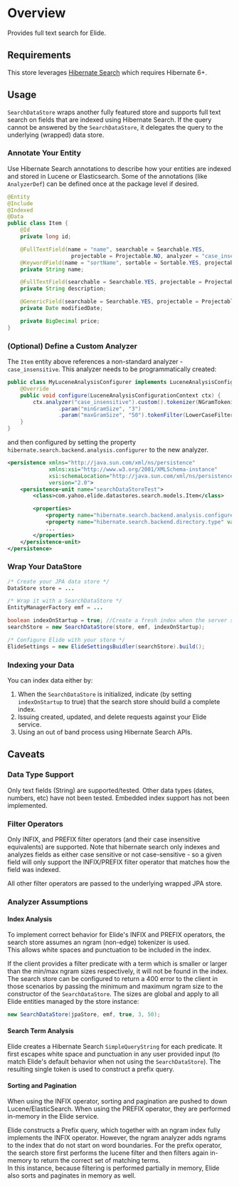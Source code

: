 # Overview

Provides full text search for Elide.  

## Requirements

This store leverages [Hibernate Search](https://hibernate.org/search/) which requires Hibernate 6+.

## Usage

`SearchDataStore` wraps another fully featured store and supports full text search on fields that are indexed using Hibernate Search.
If the query cannot be answered by the `SearchDataStore`, it delegates the query to the underlying (wrapped) data store.

### Annotate Your Entity 

Use Hibernate Search annotations to describe how your entities are indexed and stored in Lucene or Elasticsearch.
Some of the annotations (like `AnalyzerDef`) can be defined once at the package level if desired.

```java
@Entity
@Include
@Indexed
@Data
public class Item {
    @Id
    private long id;

    @FullTextField(name = "name", searchable = Searchable.YES,
                    projectable = Projectable.NO, analyzer = "case_insensitive")
    @KeywordField(name = "sortName", sortable = Sortable.YES, projectable = Projectable.NO, searchable = Searchable.YES)
    private String name;

    @FullTextField(searchable = Searchable.YES, projectable = Projectable.NO, analyzer = "case_insensitive")
    private String description;

    @GenericField(searchable = Searchable.YES, projectable = Projectable.NO, sortable = Sortable.YES)
    private Date modifiedDate;

    private BigDecimal price;
}
```

### (Optional) Define a Custom Analyzer
The `Item` entity above references a non-standard analyzer - `case_insensitive`.  This analyzer needs to be programmatically created:

```java
public class MyLuceneAnalysisConfigurer implements LuceneAnalysisConfigurer {
    @Override
    public void configure(LuceneAnalysisConfigurationContext ctx) {
        ctx.analyzer("case_insensitive").custom().tokenizer(NGramTokenizerFactory.class)
                .param("minGramSize", "3")
                .param("maxGramSize", "50").tokenFilter(LowerCaseFilterFactory.class);
    }
}
```

and then configured by setting the property `hibernate.search.backend.analysis.configurer` to the new analyzer.

```xml
<persistence xmlns="http://java.sun.com/xml/ns/persistence"
             xmlns:xsi="http://www.w3.org/2001/XMLSchema-instance"
             xsi:schemaLocation="http://java.sun.com/xml/ns/persistence http://java.sun.com/xml/ns/persistence/persistence_2_0.xsd"
             version="2.0">
    <persistence-unit name="searchDataStoreTest">
        <class>com.yahoo.elide.datastores.search.models.Item</class>

        <properties>
            <property name="hibernate.search.backend.analysis.configurer" value="class:com.yahoo.elide.datastores.search.TestLuceneAnalysisConfigurer"/>
            <property name="hibernate.search.backend.directory.type" value="local-heap"/>
            ...
        </properties>
    </persistence-unit>
</persistence>
```

### Wrap Your DataStore
```java
/* Create your JPA data store */
DataStore store = ...

/* Wrap it with a SearchDataStore */
EntityManagerFactory emf = ...

boolean indexOnStartup = true; //Create a fresh index when the server starts
searchStore = new SearchDataStore(store, emf, indexOnStartup);

/* Configure Elide with your store */
ElideSettings = new ElideSettingsBuidler(searchStore).build();
```

### Indexing your Data
You can index data either by:

1.  When the `SearchDataStore` is initialized, indicate (by setting `indexOnStartup` to true) that the search store should build a complete index.
2.  Issuing created, updated, and delete requests against your Elide service.
3.  Using an out of band process using Hibernate Search APIs.

## Caveats

### Data Type Support

Only text fields (String) are supported/tested. Other data types (dates, numbers, etc) have not been tested.  Embedded index support has not been implemented.

### Filter Operators

Only INFIX, and PREFIX filter operators (and their case insensitive equivalents) are supported.  Note that hibernate search only indexes and analyzes fields as either case sensitive or not case-sensitive - so a given field will only support the INFIX/PREFIX filter operator that matches how the field was indexed.  

All other filter operators are passed to the underlying wrapped JPA store.

### Analyzer Assumptions

#### Index Analysis

To implement correct behavior for Elide's INFIX and PREFIX operators, the search store assumes an ngram (non-edge) tokenizer is used.  
This allows white spaces and punctuation to be included in the index.  

If the client provides a filter predicate with a term which is smaller or larger than the min/max ngram sizes respectively, it will not be found in the index.
The search store can be configured to return a 400 error to the client in those scenarios by passing the minimum and maximum ngram size to
the constructor of the `SearchDataStore`.  The sizes are global and apply to all Elide entities managed by the store instance:

```java
new SearchDataStore(jpaStore, emf, true, 3, 50);
```

#### Search Term Analysis

Elide creates a Hibernate Search `SimpleQueryString` for each predicate.  It first escapes white space and punctuation in any user provided input (to match Elide's default behavior when not using the `SearchDataStore`).  The resulting single token is used to construct a prefix query.

#### Sorting and Pagination

When using the INFIX operator, sorting and pagination are pushed to down Lucene/ElasticSearch. When using the PREFIX operator, they are performed in-memory in the Elide service.

Elide constructs a Prefix query, which together with an ngram index fully implements the INFIX operator.  However, the ngram analyzer adds ngrams to the index that do not start on word 
boundaries.  For the prefix operator, the search store first performs the lucene filter and then filters again in-memory to return the correct set of matching terms.  
In this instance, because filtering is performed partially in memory, Elide also sorts and paginates in memory as well.
